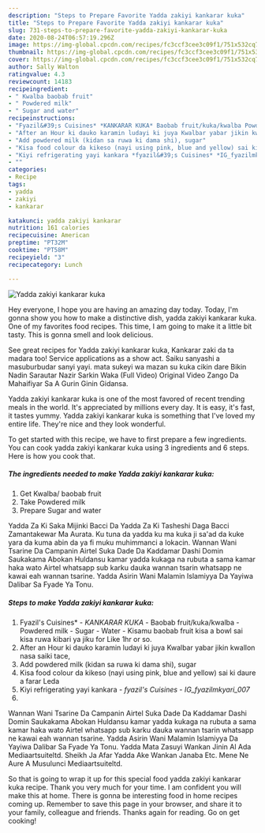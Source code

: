 ```yaml
---
description: "Steps to Prepare Favorite Yadda zakiyi kankarar kuka"
title: "Steps to Prepare Favorite Yadda zakiyi kankarar kuka"
slug: 731-steps-to-prepare-favorite-yadda-zakiyi-kankarar-kuka
date: 2020-08-24T06:57:19.296Z
image: https://img-global.cpcdn.com/recipes/fc3ccf3cee3c09f1/751x532cq70/yadda-zakiyi-kankarar-kuka-recipe-main-photo.jpg
thumbnail: https://img-global.cpcdn.com/recipes/fc3ccf3cee3c09f1/751x532cq70/yadda-zakiyi-kankarar-kuka-recipe-main-photo.jpg
cover: https://img-global.cpcdn.com/recipes/fc3ccf3cee3c09f1/751x532cq70/yadda-zakiyi-kankarar-kuka-recipe-main-photo.jpg
author: Sally Walton
ratingvalue: 4.3
reviewcount: 14183
recipeingredient:
- " Kwalba baobab fruit"
- " Powdered milk"
- " Sugar and water"
recipeinstructions:
- "Fyazil&#39;s Cuisines* *KANKARAR KUKA* Baobab fruit/kuka/kwalba Powdered milk Sugar Water Kisamu baobab fruit kisa a bowl sai kisa ruwa kibari ya jiku for Like 1hr or so."
- "After an Hour ki dauko karamin ludayi ki juya Kwalbar yabar jikin kwallon nasa saiki tace,"
- "Add powdered milk (kidan sa ruwa ki dama shi), sugar"
- "Kisa food colour da kikeso (nayi using pink, blue and yellow) sai ki daure a farar Leda"
- "Kiyi refrigerating yayi kankara *fyazil&#39;s Cuisines* *IG_fyazilmkyari_007*"
- ""
categories:
- Recipe
tags:
- yadda
- zakiyi
- kankarar

katakunci: yadda zakiyi kankarar 
nutrition: 161 calories
recipecuisine: American
preptime: "PT32M"
cooktime: "PT58M"
recipeyield: "3"
recipecategory: Lunch

---
```



![Yadda zakiyi kankarar kuka](https://img-global.cpcdn.com/recipes/fc3ccf3cee3c09f1/751x532cq70/yadda-zakiyi-kankarar-kuka-recipe-main-photo.jpg)

Hey everyone, I hope you are having an amazing day today. Today, I'm gonna show you how to make a distinctive dish, yadda zakiyi kankarar kuka. One of my favorites food recipes. This time, I am going to make it a little bit tasty. This is gonna smell and look delicious.

See great recipes for Yadda zakiyi kankarar kuka, Kankarar zaki da ta madara too! Service applications as a show act. Saiku sanyashi a masuburbudar sanyi yayi. mata sukeyi wa mazan su kuka cikin dare Bikin Nadin Sarautar Nazir Sarkin Waka (Full Video) Original Video Zango Da Mahaifiyar Sa A Gurin Ginin Gidansa.

Yadda zakiyi kankarar kuka is one of the most favored of recent trending meals in the world. It's appreciated by millions every day. It is easy, it's fast, it tastes yummy. Yadda zakiyi kankarar kuka is something that I've loved my entire life. They're nice and they look wonderful.


To get started with this recipe, we have to first prepare a few ingredients. You can cook yadda zakiyi kankarar kuka using 3 ingredients and 6 steps. Here is how you cook that.

<!--inarticleads1-->

##### The ingredients needed to make Yadda zakiyi kankarar kuka:

1. Get  Kwalba/ baobab fruit
1. Take  Powdered milk
1. Prepare  Sugar and water


Yadda Za Ki Saka Mijinki Bacci Da Yadda Za Ki Tasheshi Daga Bacci Zamantakewar Ma Aurata. Ku tuna da yadda ku ma kuka ji sa&#39;ad da kuke yara da kuma abin da ya fi muku muhimmanci a lokacin. Wannan Wani Tsarine Da Campanin Airtel Suka Dade Da Kaddamar Dashi Domin Saukakama Abokan Huldansu kamar yadda kukaga na rubuta a sama kamar haka wato Airtel whatsapp sub karku dauka wannan tsarin whatsapp ne kawai eah wannan tsarine. Yadda Asirin Wani Malamin Islamiyya Da Yayiwa Dalibar Sa Fyade Ya Tonu. 

<!--inarticleads2-->

##### Steps to make Yadda zakiyi kankarar kuka:

1. Fyazil&#39;s Cuisines* - *KANKARAR KUKA* - Baobab fruit/kuka/kwalba - Powdered milk - Sugar - Water - Kisamu baobab fruit kisa a bowl sai kisa ruwa kibari ya jiku for Like 1hr or so.
1. After an Hour ki dauko karamin ludayi ki juya Kwalbar yabar jikin kwallon nasa saiki tace,
1. Add powdered milk (kidan sa ruwa ki dama shi), sugar
1. Kisa food colour da kikeso (nayi using pink, blue and yellow) sai ki daure a farar Leda
1. Kiyi refrigerating yayi kankara - *fyazil&#39;s Cuisines* - *IG_fyazilmkyari_007*
1. 


Wannan Wani Tsarine Da Campanin Airtel Suka Dade Da Kaddamar Dashi Domin Saukakama Abokan Huldansu kamar yadda kukaga na rubuta a sama kamar haka wato Airtel whatsapp sub karku dauka wannan tsarin whatsapp ne kawai eah wannan tsarine. Yadda Asirin Wani Malamin Islamiyya Da Yayiwa Dalibar Sa Fyade Ya Tonu. Yadda Mata Zasuyi Wankan Jinin Al Ada Mediaartsuiteltd. Sheikh Ja Afar Yadda Ake Wankan Janaba Etc. Mene Ne Aure A Musulunci Mediaartsuiteltd. 

So that is going to wrap it up for this special food yadda zakiyi kankarar kuka recipe. Thank you very much for your time. I am confident you will make this at home. There is gonna be interesting food in home recipes coming up. Remember to save this page in your browser, and share it to your family, colleague and friends. Thanks again for reading. Go on get cooking!

